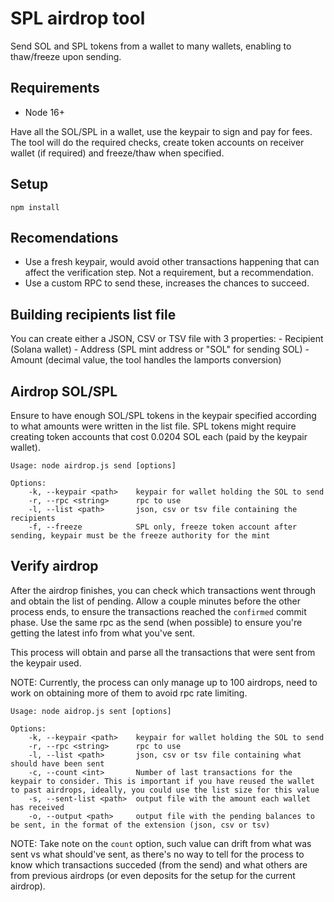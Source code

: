 # SPL airdrop tool

Send SOL and SPL tokens from a wallet to many wallets, enabling to thaw/freeze upon sending.

## Requirements

- Node 16+

Have all the SOL/SPL in a wallet, use the keypair to sign and pay for fees. The tool will do the required checks, create token accounts on receiver wallet (if required) and freeze/thaw when specified.

## Setup

`npm install`

## Recomendations

- Use a fresh keypair, would avoid other transactions happening that can affect the verification step. Not a requirement, but a recommendation.
- Use a custom RPC to send these, increases the chances to succeed.

## Building recipients list file

You can create either a JSON, CSV or TSV file with 3 properties: - Recipient (Solana wallet) - Address (SPL mint address or "SOL" for sending SOL) - Amount (decimal value, the tool handles the lamports conversion)

## Airdrop SOL/SPL

Ensure to have enough SOL/SPL tokens in the keypair specified according to what amounts were written in the list file. SPL tokens might require creating token accounts that cost 0.0204 SOL each (paid by the keypair wallet).

```
Usage: node airdrop.js send [options]

Options:
    -k, --keypair <path>    keypair for wallet holding the SOL to send
    -r, --rpc <string>      rpc to use
    -l, --list <path>       json, csv or tsv file containing the recipients
    -f, --freeze            SPL only, freeze token account after sending, keypair must be the freeze authority for the mint
```

## Verify airdrop

After the airdrop finishes, you can check which transactions went through and obtain the list of pending. Allow a couple minutes before the other process ends, to ensure the transactions reached the `confirmed` commit phase. Use the same rpc as the send (when possible) to ensure you're getting the latest info from what you've sent.

This process will obtain and parse all the transactions that were sent from the keypair used.

NOTE: Currently, the process can only manage up to 100 airdrops, need to work on obtaining more of them to avoid rpc rate limiting.

```
Usage: node aidrop.js sent [options]

Options:
    -k, --keypair <path>    keypair for wallet holding the SOL to send
    -r, --rpc <string>      rpc to use
    -l, --list <path>       json, csv or tsv file containing what should have been sent
    -c, --count <int>       Number of last transactions for the keypair to consider. This is important if you have reused the wallet to past airdrops, ideally, you could use the list size for this value
    -s, --sent-list <path>  output file with the amount each wallet has received
    -o, --output <path>     output file with the pending balances to be sent, in the format of the extension (json, csv or tsv)
```

NOTE: Take note on the `count` option, such value can drift from what was sent vs what should've sent, as there's no way to tell for the process to know which transactions succeded (from the send) and what others are from previous airdrops (or even deposits for the setup for the current airdrop).
